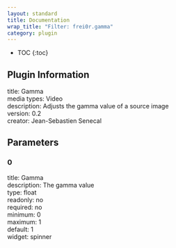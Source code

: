 ```yaml
---
layout: standard
title: Documentation
wrap_title: "Filter: frei0r.gamma"
category: plugin
---
```

* TOC
{:toc}

## Plugin Information

title: Gamma  
media types:
Video  
description: Adjusts the gamma value of a source image  
version: 0.2  
creator: Jean-Sebastien Senecal  

## Parameters

### 0

title: Gamma    
description:
The gamma value  
type: float  
readonly: no  
required: no  
minimum: 0  
maximum: 1  
default: 1  
widget: spinner  

